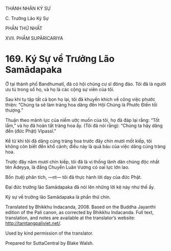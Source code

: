 THÁNH NHÂN KÝ SỰ

C. Trưởng Lão Ký Sự

PHẦN THỨ NHẤT

XVII. PHẨM SUPĀRICARIYA

# 169\. Ký Sự về Trưởng Lão Samādapaka

Ở tại thành phố Bandhumatī, đã có hội chúng cư sĩ đông đảo. Tôi đã là người ưu tú trong số họ, và họ là các cộng sự viên của tôi.

Sau khi tụ tập tất cả bọn họ lại, tôi đã khuyến khích về công việc phước thiện: “Chúng ta sẽ làm tràng hoa dâng đến Hội Chúng là Phước Điền tối thượng.”

Thuận theo mãnh lực của niềm ước muốn của tôi, họ đã đáp lại rằng: “Tốt lắm,” và họ đã hoàn tất tràng hoa ấy. (Tôi đã nói rằng): “Chúng ta hãy dâng đến (đức Phật) Vipassī.”

Kể từ khi tôi đã dâng cúng tràng hoa trước đây chín mươi mốt kiếp, tôi không còn biết đến khổ cảnh; điều này là quả báu của việc dâng cúng tràng hoa.

Trước đây năm mươi chín kiếp, tôi đã là vị thống lãnh dân chúng độc nhất tên Ādeyya, là đấng Chuyển Luân Vương có oai lực lớn lao.

Bốn (tuệ) phân tích, ―nt― tôi đã thực hành lời dạy của đức Phật.

Đại đức trưởng lão Samādapaka đã nói lên những lời kệ này như thế ấy.

Ký sự về trưởng lão Samādapaka là phần thứ chín.

Translated by Bhikkhu Indacanda, 2008. Based on the Buddha Jayanthi edition of the Pali canon, as corrected by Bhikkhu Indacanda. Full text, translation, and notes are available at the translator’s website: http://tamtangpaliviet.net/.

Used by kind permission of the translator.

Prepared for SuttaCentral by Blake Walsh.